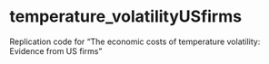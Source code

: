 # temperature_volatilityUSfirms
Replication code for “The economic costs of temperature volatility: Evidence from US firms”

